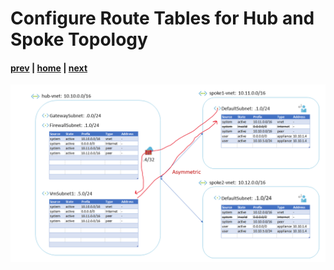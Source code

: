 # Configure Route Tables for Hub and Spoke Topology

#### [prev](./17.md) | [home](../welcome.md) | [next](./19.md)

![slide 18](/png/configure-route-tables-for-hub-and-spoke-topology/18.png)
